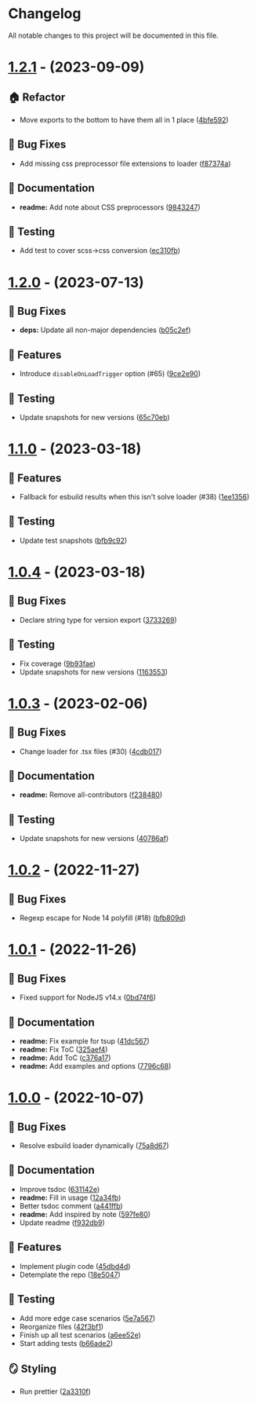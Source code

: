 # Changelog

All notable changes to this project will be documented in this file.

# [1.2.1](https://github.com/favware/esbuild-plugin-version-injector/compare/v1.2.0...v1.2.1) - (2023-09-09)

## 🏠 Refactor

- Move exports to the bottom to have them all in 1 place ([4bfe592](https://github.com/favware/esbuild-plugin-version-injector/commit/4bfe5927549bc26ad2cda4d56ec35a440ea60378))

## 🐛 Bug Fixes

- Add missing css preprocessor file extensions to loader ([f87374a](https://github.com/favware/esbuild-plugin-version-injector/commit/f87374a0712931e731ba03f4a098b36a2dc87325))

## 📝 Documentation

- **readme:** Add note about CSS preprocessors ([9843247](https://github.com/favware/esbuild-plugin-version-injector/commit/98432472ffbb309eada6e87e7c987358d5604e9d))

## 🧪 Testing

- Add test to cover scss->css conversion ([ec310fb](https://github.com/favware/esbuild-plugin-version-injector/commit/ec310fb0731470d723e93ce86ebc43a499c70250))

# [1.2.0](https://github.com/favware/esbuild-plugin-version-injector/compare/v1.1.0...v1.2.0) - (2023-07-13)

## 🐛 Bug Fixes

- **deps:** Update all non-major dependencies ([b05c2ef](https://github.com/favware/esbuild-plugin-version-injector/commit/b05c2effc214a4ae4208455807575688f96ca446))

## 🚀 Features

- Introduce `disableOnLoadTrigger` option (#65) ([9ce2e90](https://github.com/favware/esbuild-plugin-version-injector/commit/9ce2e905378acd9e1fe478e6ba6fb787df4be707))

## 🧪 Testing

- Update snapshots for new versions ([65c70eb](https://github.com/favware/esbuild-plugin-version-injector/commit/65c70eb2bec7040991572c7609076658906691b6))

# [1.1.0](https://github.com/favware/esbuild-plugin-version-injector/compare/v1.0.4...v1.1.0) - (2023-03-18)

## 🚀 Features

- Fallback for esbuild results when this isn't solve loader (#38) ([1ee1356](https://github.com/favware/esbuild-plugin-version-injector/commit/1ee13568f85d247b67b08ce699a31e34fea74d61))

## 🧪 Testing

- Update test snapshots ([bfb9c92](https://github.com/favware/esbuild-plugin-version-injector/commit/bfb9c92810de1d39f069cefc3d6c5b133b51041a))

# [1.0.4](https://github.com/favware/esbuild-plugin-version-injector/compare/v1.0.3...v1.0.4) - (2023-03-18)

## 🐛 Bug Fixes

- Declare string type for version export ([3733269](https://github.com/favware/esbuild-plugin-version-injector/commit/3733269f04285f3ace0ca8d27fd2bbda07a145dc))

## 🧪 Testing

- Fix coverage ([9b93fae](https://github.com/favware/esbuild-plugin-version-injector/commit/9b93fae37a9704aaad9383bcfc54a2b2ef99cb3e))
- Update snapshots for new versions ([1163553](https://github.com/favware/esbuild-plugin-version-injector/commit/11635537a5a3bf1c6148adf356632a4dddc033d5))

# [1.0.3](https://github.com/favware/esbuild-plugin-version-injector/compare/v1.0.2...v1.0.3) - (2023-02-06)

## 🐛 Bug Fixes

- Change loader for .tsx files (#30) ([4cdb017](https://github.com/favware/esbuild-plugin-version-injector/commit/4cdb0177a63903cff6036b209ea9833f1248fb9d))

## 📝 Documentation

- **readme:** Remove all-contributors ([f238480](https://github.com/favware/esbuild-plugin-version-injector/commit/f23848070653ec1c6ee0118a5bdf8a3a16c5d336))

## 🧪 Testing

- Update snapshots for new versions ([40786af](https://github.com/favware/esbuild-plugin-version-injector/commit/40786af1b3625b4b230d6bc0527f1fe12548c825))

# [1.0.2](https://github.com/favware/esbuild-plugin-version-injector/compare/v1.0.1...v1.0.2) - (2022-11-27)

## 🐛 Bug Fixes

- Regexp escape for Node 14 polyfill (#18) ([bfb809d](https://github.com/favware/esbuild-plugin-version-injector/commit/bfb809deaecf0e6dd7ae9134734c801e3ed4c604))

# [1.0.1](https://github.com/favware/esbuild-plugin-version-injector/compare/v1.0.0...v1.0.1) - (2022-11-26)

## 🐛 Bug Fixes

- Fixed support for NodeJS v14.x ([0bd74f6](https://github.com/favware/esbuild-plugin-version-injector/commit/0bd74f68017c7d3889bd22f174566f62e782673f))

## 📝 Documentation

- **readme:** Fix example for tsup ([41dc567](https://github.com/favware/esbuild-plugin-version-injector/commit/41dc56701d1b5925dda433445979fea555a6a04f))
- **readme:** Fix ToC ([325aef4](https://github.com/favware/esbuild-plugin-version-injector/commit/325aef4d90db9b7c3661f30a03979b0caf2fc97c))
- **readme:** Add ToC ([c376a17](https://github.com/favware/esbuild-plugin-version-injector/commit/c376a1741b09bbcd11290324598542f8be24da1b))
- **readme:** Add examples and options ([7796c68](https://github.com/favware/esbuild-plugin-version-injector/commit/7796c687cc5374390a5741cdfa3d17379dd02001))

# [1.0.0](https://github.com/favware/esbuild-plugin-version-injector/tree/v1.0.0) - (2022-10-07)

## 🐛 Bug Fixes

- Resolve esbuild loader dynamically ([75a8d67](https://github.com/favware/esbuild-plugin-version-injector/commit/75a8d67a4afee71e4e14446390027ea8ec3d6a82))

## 📝 Documentation

- Improve tsdoc ([631142e](https://github.com/favware/esbuild-plugin-version-injector/commit/631142e07d9141d1eed090dbd604b42162ce2014))
- **readme:** Fill in usage ([12a34fb](https://github.com/favware/esbuild-plugin-version-injector/commit/12a34fba6d760d650980321d7db066a8974711b1))
- Better tsdoc comment ([a441ffb](https://github.com/favware/esbuild-plugin-version-injector/commit/a441ffb87fa86282c91485de3ce0d6463943b099))
- **readme:** Add inspired by note ([597fe80](https://github.com/favware/esbuild-plugin-version-injector/commit/597fe80b191b61619105844d0760b5eadb9518d1))
- Update readme ([f932db9](https://github.com/favware/esbuild-plugin-version-injector/commit/f932db92ecc8606050a1002450218e1f58eb4370))

## 🚀 Features

- Implement plugin code ([45dbd4d](https://github.com/favware/esbuild-plugin-version-injector/commit/45dbd4d7a57ff887fe5550189364ee1192ac55f3))
- Detemplate the repo ([18e5047](https://github.com/favware/esbuild-plugin-version-injector/commit/18e5047289ba006038f9e3e313e0e929342d4f75))

## 🧪 Testing

- Add more edge case scenarios ([5e7a567](https://github.com/favware/esbuild-plugin-version-injector/commit/5e7a567620dcfcc5106bbb78c4ffb9096629f725))
- Reorganize files ([42f3bf1](https://github.com/favware/esbuild-plugin-version-injector/commit/42f3bf101f09fbe6789451998c6186121d742932))
- Finish up all test scenarios ([a6ee52e](https://github.com/favware/esbuild-plugin-version-injector/commit/a6ee52e55dd3543cab4b3ef5e1ebb8278678afdd))
- Start adding tests ([b66ade2](https://github.com/favware/esbuild-plugin-version-injector/commit/b66ade2bc3dba7e2be3748ba872b6edae70da227))

## 🪞 Styling

- Run prettier ([2a3310f](https://github.com/favware/esbuild-plugin-version-injector/commit/2a3310fe7c6b3d2e6527875140c0bbcf8b7a1318))


